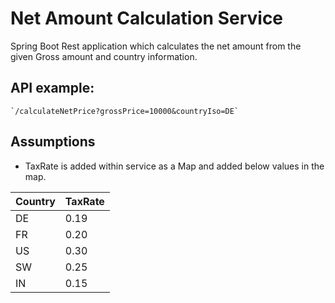 # Net Amount Calculation Service

Spring Boot Rest application which calculates the net amount from the given Gross amount and country information.

## API example:

```
`/calculateNetPrice?grossPrice=10000&countryIso=DE`
```

## Assumptions

- TaxRate is added within service as a Map and added below values in the map.

| Country           | TaxRate          |
| ----------------- | ---------------- |
| DE                | 0.19             |
| FR                | 0.20             |
| US                | 0.30             |
| SW                | 0.25             |
| IN                | 0.15             |
